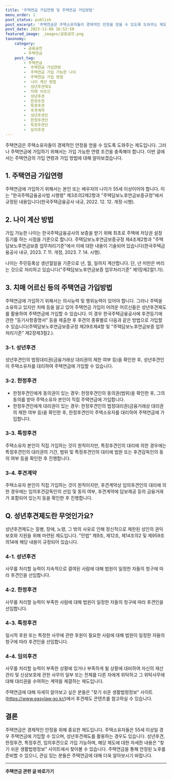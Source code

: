 ```yaml
---
title: '주택연금 가입연령 및 주택연금 가입방법'
menu_order: 1
post_status: publish
post_excerpt: '주택연금은 주택소유자들이 경제적인 안정을 얻을 수 있도록 도와주는 제도입니다. 그러나 주택연금에 가입하기 위해서는 가입 가능한 연령 조건을 충족해야 합니다. 이번 글에서는 주택연금의 가입 연령과 가입 방법에 대해 알아보겠습니다.'
post_date: 2023-11-08 16:52:50
featured_image: _images/금융금전.png
taxonomy:
    category:
        - 금융금전
        - 주택연금
    post_tag:
        - 주택연금
        -  주택연금 가입연령
        -  주택연금 가입 가능한 나이
        -  주택연금 가입 방법
        -  나이 계산 방법
        -  성년후견제도
        -  치매 어르신
        -  성년후견
        -  한정후견
        -  특정후견
        -  후견계약
        -  성년후견인
        -  한정후견인
        -  특정후견인
        -  임의후견
---
```



주택연금은 주택소유자들이 경제적인 안정을 얻을 수 있도록 도와주는 제도입니다. 그러나 주택연금에 가입하기 위해서는 가입 가능한 연령 조건을 충족해야 합니다. 이번 글에서는 주택연금의 가입 연령과 가입 방법에 대해 알아보겠습니다.

## 1. 주택연금 가입연령
주택연금에 가입하기 위해서는 본인 또는 배우자의 나이가 55세 이상이어야 합니다. 이는 "한국주택금융공사법 시행령" 제3조의2제2항과 "주택담보노후연금보증규정"에서 규정된 내용입니다(한국주택금융공사 내규, 2022. 12. 12. 개정·시행).

## 2. 나이 계산 방법
가입 가능한 나이는 한국주택금융공사의 보증을 받기 위해 최초로 주택에 저당권 설정 등기를 하는 시점을 기준으로 합니다. 주택담보노후연금보증규정 제4조제2항과 "주택담보노후연금보증 업무처리기준"에서 이에 대한 내용이 기술되어 있습니다(한국주택금융공사 내규, 2023. 7. 11. 개정, 2023. 7. 14. 시행).

나이는 주민등록상 생년월일을 기준으로 년, 월, 일까지 계산합니다. 단, 년 미만은 버리는 것으로 처리하고 있습니다("주택담보노후연금보증 업무처리기준" 제1장제2절1.가).

## 3. 치매 어르신 등의 주택연금 가입방법
주택연금에 가입하기 위해서는 의사능력 및 행위능력이 있어야 합니다. 그러나 주택을 소유하고 있지만 치매 등을 앓고 있어 주택연금 가입이 어려운 어르신들은 성년후견제도를 활용하여 주택연금에 가입할 수 있습니다. 이 경우 한국주택금융공사에 후견등기에 관한 "등기사항증명서" 등을 제출한 후 후견의 종류별로 다음과 같은 방법으로 가입할 수 있습니다(주택담보노후연금보증규정 제29조제4항 및 "주택담보노후연금보증 업무처리기준" 제2장제3절2.).

### 3-1. 성년후견
성년후견인의 법정대리권(금융거래상 대리권의 제한 여부 등)을 확인한 후, 성년후견인이 주택소유자를 대리하여 주택연금에 가입할 수 있습니다.

### 3-2. 한정후견
- 한정후견인에게 동의권이 있는 경우: 한정후견인의 동의권(범위)을 확인한 후, 그의 동의를 받아 주택소유자 본인이 직접 주택연금에 가입합니다.
- 한정후견인에게 대리권이 있는 경우: 한정후견인의 법정대리권(금융거래상 대리권의 제한 여부 등)을 확인한 후, 한정후견인이 주택소유자를 대리하여 주택연금에 가입합니다.

### 3-3. 특정후견
주택소유자 본인이 직접 가입하는 것이 원칙이지만, 특정후견인의 대리에 의한 경우에는 특정후견인의 대리권의 기간, 범위 및 특정후견인의 대리에 법원 또는 후견감독인의 동의 여부 등을 확인한 후 진행합니다.

### 3-4. 후견계약
주택소유자 본인이 직접 가입하는 것이 원칙이지만, 후견계약상 임의후견인의 대리에 의한 경우에는 임의후견감독인의 선임 및 동의 여부, 후견계약에 담보제공 등의 금융거래가 포함되어 있는지 등을 확인한 후 진행합니다.

## Q. 성년후견제도란 무엇인가요?
성년후견제도는 질병, 장애, 노령, 그 밖의 사유로 인해 정신적으로 제한된 성인의 권익보호와 지원을 위해 마련된 제도입니다. "민법" 제9조, 제12조, 제14조의2 및 제959조의14에 해당 내용이 규정되어 있습니다.

### 4-1. 성년후견
사무를 처리할 능력이 지속적으로 결여된 사람에 대해 법원이 일정한 자들의 청구에 따라 후견인을 선임합니다.

### 4-2. 한정후견
사무를 처리할 능력이 부족한 사람에 대해 법원이 일정한 자들의 청구에 따라 후견인을 선임합니다.

### 4-3. 특정후견
일시적 후원 또는 특정한 사무에 관한 후원이 필요한 사람에 대해 법원이 일정한 자들의 청구에 따라 후견인을 선임합니다.

### 4-4. 임의후견
사무를 처리할 능력이 부족한 상황에 있거나 부족하게 될 상황에 대비하여 자신의 재산관리 및 신상보호에 관한 사무의 일부 또는 전체를 다른 자에게 위탁하고 그 위탁사무에 대해 대리권을 수여하는 계약을 체결하는 제도입니다.

주택연금에 대해 자세히 알아보고 싶은 분들은 "찾기 쉬운 생활법령정보" 사이트(https://www.easylaw.go.kr/)에서 후견제도 콘텐츠를 참고하실 수 있습니다.

## 결론
주택연금은 경제적인 안정을 위해 중요한 제도입니다. 주택소유자들은 55세 이상일 경우 주택연금에 가입할 수 있으며, 성년후견제도를 활용하는 경우도 있습니다. 성년후견, 한정후견, 특정후견, 임의후견으로 가입 가능하며, 해당 제도에 대한 자세한 내용은 "찾기 쉬운 생활법령정보" 사이트에서 찾아볼 수 있습니다. 주택연금을 통해 안정된 노후를 준비할 수 있으니, 관심 있는 분들은 주택연금에 대해 더욱 알아보시기 바랍니다.
<!-- wp:separator -->
<hr class="wp-block-separator has-alpha-channel-opacity"/>
<!-- /wp:separator -->

<!-- wp:group {"backgroundColor":"base","layout":{"type":"constrained"}} -->
<div class="wp-block-group has-base-background-color has-background"><!-- wp:paragraph {"align":"center","fontSize":"medium"} -->
<p class="has-text-align-center has-large-font-size"><strong>주택연금 관련 글 바로가기</strong></p>
<!-- /wp:paragraph -->


<!-- wp:latest-posts
{"categories":[{"id":14528,"count":19,"description":"","link":"https://uknowlaw.com/category/%ec%a3%bc%ed%83%9d%ec%97%b0%ea%b8%88/","name":"주택연금","slug":"주택연금","taxonomy":"category","parent":0,"meta":[],"_links":{"self":[{"href":"https://uknowlaw.com/wp-json/wp/v2/categories/14528"}],"collection":[{"href":"https://uknowlaw.com/wp-json/wp/v2/categories"}],"about":[{"href":"https://uknowlaw.com/wp-json/wp/v2/taxonomies/category"}],"wp:post_type":[{"href":"https://uknowlaw.com/wp-json/wp/v2/posts?categories=14528"}],"curies":[{"name":"wp","href":"https://api.w.org/{rel}","templated":true}]}}],"postsToShow":100,"excerptLength":28,"postLayout":"grid","columns":2,"featuredImageAlign":"left","featuredImageSizeSlug":"large","fontSize":"small"} /--></div>
<!-- /wp:group -->